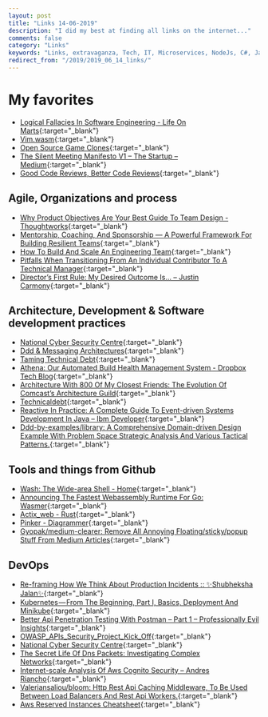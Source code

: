 ```yaml
---
layout: post
title: "Links 14-06-2019"
description: "I did my best at finding all links on the internet..."
comments: false
category: "Links"
keywords: "Links, extravaganza, Tech, IT, Microservices, NodeJs, C#, Javascript, Solution architecture"
redirect_from: "/2019/2019_06_14_links/"
---
```

<!-- markdownlint-disable MD033 MD020-->
# My favorites<a name="favorites"></a>

- [Logical Fallacies In Software Engineering - Life On Marts](https://artur-martsinkovskyi.github.io//2018/logical-fallacies-in-programming/){:target="_blank"}
- [Vim.wasm](https://rhysd.github.io/vim.wasm/){:target="_blank"}
- [Open Source Game Clones](https://osgameclones.com/){:target="_blank"}
- [The Silent Meeting Manifesto V1 – The Startup – Medium](https://medium.com/swlh/the-silent-meeting-manifesto-v1-189e9e3487eb){:target="_blank"}
- [Good Code Reviews, Better Code Reviews](https://blog.pragmaticengineer.com/good-code-reviews-better-code-reviews/){:target="_blank"}

## Agile, Organizations and process<a name="agile"></a>

- [Why Product Objectives Are Your Best Guide To Team Design - Thoughtworks](https://www.thoughtworks.com/insights/blog/why-product-objectives-are-your-best-guide-team-design){:target="_blank"}
- [Mentorship, Coaching, And Sponsorship — A Powerful Framework For Building Resilient Teams](https://blog.gitprime.com/framework-for-building-resilient-teams/){:target="_blank"}
- [How To Build And Scale An Engineering Team](https://www.hotjar.com/blog/build-and-scale-engineering-teams){:target="_blank"}
- [Pitfalls When Transitioning From An Individual Contributor To A Technical Manager](https://medium.com/better-programming/pitfalls-when-transitioning-from-an-individual-contributor-to-a-technical-manager-5c160ca803d9){:target="_blank"}
- [Director’s First Rule: My Desired Outcome Is… – Justin Carmony](https://blog.justincarmony.com/2019/06/10/directors-first-rule-my-desired-outcome-is/){:target="_blank"}

## Architecture, Development & Software development practices <a name="development"></a>

- [National Cyber Security Centre](https://www.ncsc.gov.uk/blog-post/secure-systems-design--new-guidance-now-available){:target="_blank"} 
- [Ddd & Messaging Architectures](http://verraes.net/2019/05/ddd-msg-arch/){:target="_blank"}
- [Taming Technical Debt](https://blog.carbonfive.com/2019/05/22/taming-technical-debt/){:target="_blank"}
- [Athena: Our Automated Build Health Management System - Dropbox Tech Blog](https://blogs.dropbox.com/tech/2019/05/athena-our-automated-build-health-management-system/){:target="_blank"}
- [Architecture With 800 Of My Closest Friends: The Evolution Of Comcast’s Architecture Guild](https://www.infoq.com/articles/architecture-guild-800-friends/){:target="_blank"}
- [Technicaldebt](https://martinfowler.com/bliki/TechnicalDebt.html){:target="_blank"}
- [Reactive In Practice: A Complete Guide To Event-driven Systems Development In Java – Ibm Developer](https://developer.ibm.com/series/reactive-in-practice/?__s=rz6syqwso5amykgnmqva){:target="_blank"}
- [Ddd-by-examples/library: A Comprehensive Domain-driven Design Example With Problem Space Strategic Analysis And Various Tactical Patterns.](https://github.com/ddd-by-examples/library){:target="_blank"}

## Tools and things from Github <a name="tools"></a>

- [Wash: The Wide-area Shell - Home](https://puppetlabs.github.io/wash/){:target="_blank"}
- [Announcing The Fastest Webassembly Runtime For Go: Wasmer](https://medium.com/wasmer/announcing-the-fastest-webassembly-runtime-for-go-wasmer-19832d77c050){:target="_blank"}
- [Actix_web - Rust](https://docs.rs/actix-web/1.0.0/actix_web/){:target="_blank"}
- [Pinker - Diagrammer](http://withouthaste.com/pinker/index.html){:target="_blank"}
- [Gyopak/medium-clearer: Remove All Annoying Floating/sticky/popup Stuff From Medium Articles](https://github.com/gyopak/medium-clearer){:target="_blank"}

## DevOps<a name="devops"></a>

- [Re-framing How We Think About Production Incidents :: ✨Shubheksha Jalan✨](https://shubheksha.com/posts/2019/04/re-framing-how-we-think-about-production-incidents/){:target="_blank"}
- [Kubernetes — From The Beginning, Part I, Basics, Deployment And Minikube](https://itnext.io/kubernetes-from-the-beginning-part-i-basics-deployment-and-minikube-c38ad1f47027){:target="_blank"}
- [Better Api Penetration Testing With Postman – Part 1 – Professionally Evil Insights](https://blog.secureideas.com/2019/03/better-api-penetration-testing-with-postman-part-1.html?_hsenc=p2ANqtz-_f7y3WhDDtFY7HvHZNx5euXnWR_Z-mxEN5ud1Axa53qD1eE6gWVIqWu6gMx5mLlsZIrPhvRIJ6e4qZj3yT40YTQfxlCA&_hsmi=73408548){:target="_blank"}
- [OWASP_APIs_Security_Project_Kick_Off](https://www.owasp.org/images/e/ea/OWASP_APIs_Security_Project_Kick_Off.pdf){:target="_blank"}
- [National Cyber Security Centre](https://www.ncsc.gov.uk/blog-post/secure-systems-design--new-guidance-now-available){:target="_blank"}
- [The Secret Life Of Dns Packets: Investigating Complex Networks](https://stripe.com/blog/secret-life-of-dns){:target="_blank"}
- [Internet-scale Analysis Of Aws Cognito Security – Andres Riancho](https://andresriancho.com/internet-scale-analysis-of-aws-cognito-security/){:target="_blank"}
- [Valeriansaliou/bloom: Http Rest Api Caching Middleware, To Be Used Between Load Balancers And Rest Api Workers.](https://github.com/valeriansaliou/bloom){:target="_blank"}
- [Aws Reserved Instances Cheatsheet](https://blog.rowanudell.com/aws-reserved-instances-cheatsheet/){:target="_blank"}